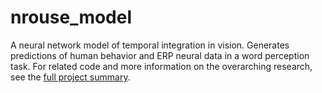 # nrouse_model
A neural network model of temporal integration in vision. Generates predictions of human behavior and ERP neural data in a word perception task. For related code and more information on the overarching research, see the [full project summary].

[full project summary]: http://www.placeholder.io
